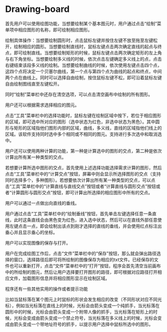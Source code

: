 # Drawing-board
首先用户可以使用绘图功能，当想要绘制某个基本图元时，用户通过点击“绘制”菜单项中相应图形的名称，即可绘制相应图形。

绘制具体操作：当想要绘制圆形时，点击鼠标左键并按住左键不放至拖至左键松开，绘制相应的圆形。当想要绘制直线时，鼠标左键点击两次确定直线的起点与终点，即可绘制直线。当想要绘制矩形的时候，鼠标左键点击两次确定矩形的左上角与右下角坐标。当想要绘制多义线的时候，依次点击左键确定多义线上的点，点击右键结束该段多义线的绘制。当想要绘制曲线的时候，依次使用左键点击四个点，这四个点将决定一个贝塞尔曲线，第一个点与第四个点为曲线的起点和终点，中间两个点在曲线上。同时可以选择自由绘制，按住鼠标左键不松，即可沿着鼠标左键自由绘制图线直至左键松开。

同时“绘制”菜单栏中还存在清空选项，可以点击清空画布中绘制的所有图形。

用户还可以根据需求选择相应的图元。

点击“工具”菜单栏中的选择功能时，鼠标左键在绘制区域中按下，若位于相应图形的区域，即可选中所对应的图形（选中状态为红色，非选中状态为黑色）。其中圆形与矩形的区域指他们图形内部的区域，曲线，多义线，直线的区域指他们线上的区域。该软件支持同时选中多个相同或不相同的图元。支持进行多次选中和取消选中。

用户还可以使用两种计算的功能，第一种是计算选中的图形的交点，第二种是依次计算出所有某一种类型的交点。

若想要计算所选中图形的交点，首先使用上述选择功能选择需求计算的图形，然后点击“工具”菜单栏中的“计算交点”按钮，屏幕中则会显示所选择图形的交点（支持同时选择多个，多种图形）。若想要依次计算出所有某一种类型的交点，可以点击“工具”菜单栏中的“计算直线与直线交点”按钮或者“计算直线与圆形交点”按钮或者“计算圆形与圆形交点”按钮，即可计算出所选择的相应图形中所有的交点。

用户可以通过一点做出向直线的垂线。

用户通过点击“工具”菜单栏中的“绘制垂线”按钮，首先单击左键选择任意一条直线，此时这条直线会由黑色变为红色，进入选中状态，然后可以在直线外部任意使用左键点击一点，即会绘制出该点到刚才选择的直线的垂线，并会使用红点标注出垂心并且显示垂心的坐标。

用户可以实现图像的保存与打开。

用户在完成绘图工作后，点击“文件”菜单栏中的“保存”按钮，那么就会弹出路径选择的窗口，选择路径后即可将所绘制的图像保存为相应的txt文件。已经保存的文件也可以重新打开，点击“文件”菜单栏中的“打开”按钮，程序会首先清空当前画布中的所绘制的图元，然后让用户选择要打开图形的路径，即可根据对应路径打开相应文件，加载图形信息并将相应图形显示在绘制区域。

程序还有一些其他实用的操作或者提示功能

比如当鼠标落在某个图元上时鼠标的形状会发生相应的改变（不同形状对应不同光标），例如当光标落在直线上的时候，光标会由箭头变成一个纯抓手，当光标落在圆形中的时候，光标会由箭头变成一个附带人像的抓手，当光标落在矩形上的时候，光标会变成由箭头变成一个禁止符号，当光标落在多义线上的时候，光标会变成由箭头变成一个带地址符号的抓手，以提示用户选择中鼠标所选中的图形。
